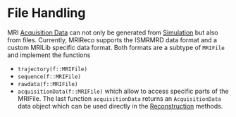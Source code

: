 # File Handling

MRI [Acquisition Data](@ref) can not only be generated from [Simulation](@ref)
but also from files. Currently, MRIReco supports the ISMRMRD data format and
a custom MRILib specific data format. Both formats are a subtype of `MRIFile` and
implement the functions
* `trajectory(f::MRIFile)`
* `sequence(f::MRIFile)`
* `rawdata(f::MRIFile)`
* `acquisitionData(f::MRIFile)`
which allow to access specific parts of the MRIFile. The last function `acquisitionData`
returns an `AcquisitionData` data object which can be used directly in the
[Reconstruction](@ref) methods.
